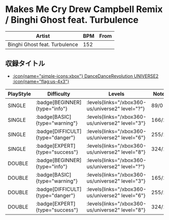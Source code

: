# Makes Me Cry Drew Campbell Remix / Binghi Ghost feat. Turbulence

|Artist|BPM|From|
|------|---|----|
|Binghi Ghost feat. Turbulence|152||

## 収録タイトル

- [:icon{name="simple-icons:xbox"} DanceDanceRevolution UNIVERSE2 :icon{name="flag:us-4x3"}](/xbox360-us/universe2)

|PlayStyle|Difficulty|Levels|Notes|Movie|
|---------|----------|------|-----|-----|
|SINGLE| :badge[BEGINNER]{type="info"}| :levels{links="/xbox360-us/universe2" level="?"}|89/0||
|SINGLE| :badge[BASIC]{type="warning"}| :levels{links="/xbox360-us/universe2" level="3"}|166/20||
|SINGLE| :badge[DIFFICULT]{type="danger"}| :levels{links="/xbox360-us/universe2" level="6"}|255/10||
|SINGLE| :badge[EXPERT]{type="success"}| :levels{links="/xbox360-us/universe2" level="8"}|324/17||
|DOUBLE| :badge[BEGINNER]{type="info"}| :levels{links="/xbox360-us/universe2" level="?"}|||
|DOUBLE| :badge[BASIC]{type="warning"}| :levels{links="/xbox360-us/universe2" level="3"}|165/20||
|DOUBLE| :badge[DIFFICULT]{type="danger"}| :levels{links="/xbox360-us/universe2" level="6"}|255/10||
|DOUBLE| :badge[EXPERT]{type="success"}| :levels{links="/xbox360-us/universe2" level="8"}|324/17||
